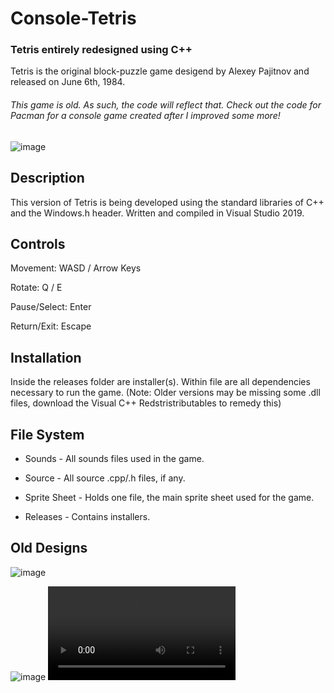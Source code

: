 # Console-Tetris

### Tetris entirely redesigned using C++

Tetris is the original block-puzzle game desigend by Alexey Pajitnov and released on June 6th, 1984.

###### This game is old. As such, the code will reflect that. Check out the code for Pacman for a console game created after I improved some more!

![image](https://cdn.discordapp.com/attachments/474204104248524825/639240018103107614/unknown.png)


## Description

This version of Tetris is being developed using the standard libraries of C++ and the Windows.h header. Written and compiled in Visual Studio 2019. 

## Controls

Movement: WASD / Arrow Keys 

Rotate: Q / E

Pause/Select: Enter

Return/Exit: Escape

## Installation

Inside the releases folder are installer(s). Within file are all dependencies necessary to run the game. (Note: Older versions may be missing some .dll files, download the Visual C++ Redstristributables to remedy this)

## File System

* Sounds - All sounds files used in the game.

* Source - All source .cpp/.h files, if any.

* Sprite Sheet - Holds one file, the main sprite sheet used for the game.

* Releases - Contains installers.

## Old Designs

![image](https://user-images.githubusercontent.com/44079959/61317725-987f6500-a7d1-11e9-9d16-eeb0b2f48b60.png)

![image](https://user-images.githubusercontent.com/44079959/59775479-4ce3a500-927f-11e9-8871-479e8500e695.png)
![image](https://i.gyazo.com/78e7d1d9312fa1079f582eb8abc5f326.mp4)
